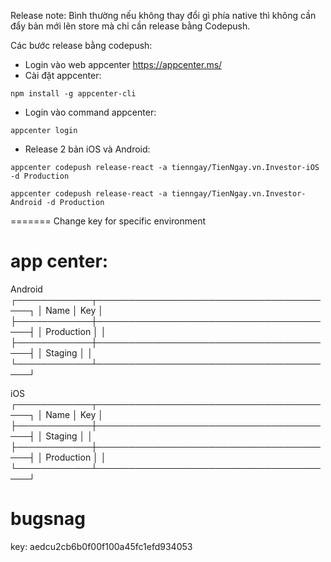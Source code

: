 Release note:
Bình thường nếu không thay đổi gì phía native thì không cần đẩy bản mới lên store mà chỉ cần release bằng Codepush.

Các bước release bằng codepush:
- Login vào web appcenter https://appcenter.ms/
- Cài đặt appcenter:
```shell
npm install -g appcenter-cli
```
- Login vào command appcenter:
```shell
appcenter login
```
- Release 2 bản iOS và Android:
```shell
appcenter codepush release-react -a tienngay/TienNgay.vn.Investor-iOS -d Production
```
```shell
appcenter codepush release-react -a tienngay/TienNgay.vn.Investor-Android -d Production
```

=======
Change key for specific environment
# app center: 

Android
┌────────────┬───────────────────────────────────────┐
│ Name       │ Key                                   │
├────────────┼───────────────────────────────────────┤
│ Production │ │
├────────────┼───────────────────────────────────────┤
│ Staging    │  │
└────────────┴───────────────────────────────────────┘

iOS
┌────────────┬───────────────────────────────────────┐
│ Name       │ Key                                   │
├────────────┼───────────────────────────────────────┤
│ Staging    │  │
├────────────┼───────────────────────────────────────┤
│ Production │  │
└────────────┴───────────────────────────────────────┘

# bugsnag
key: aedcu2cb6b0f00f100a45fc1efd934053
